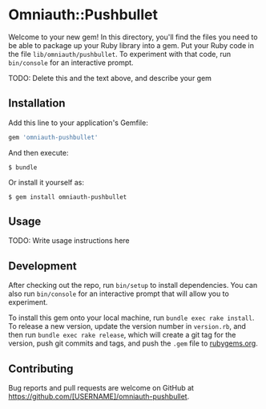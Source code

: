 # Omniauth::Pushbullet

Welcome to your new gem! In this directory, you'll find the files you need to be able to package up your Ruby library into a gem. Put your Ruby code in the file `lib/omniauth/pushbullet`. To experiment with that code, run `bin/console` for an interactive prompt.

TODO: Delete this and the text above, and describe your gem

## Installation

Add this line to your application's Gemfile:

```ruby
gem 'omniauth-pushbullet'
```

And then execute:

    $ bundle

Or install it yourself as:

    $ gem install omniauth-pushbullet

## Usage

TODO: Write usage instructions here

## Development

After checking out the repo, run `bin/setup` to install dependencies. You can also run `bin/console` for an interactive prompt that will allow you to experiment.

To install this gem onto your local machine, run `bundle exec rake install`. To release a new version, update the version number in `version.rb`, and then run `bundle exec rake release`, which will create a git tag for the version, push git commits and tags, and push the `.gem` file to [rubygems.org](https://rubygems.org).

## Contributing

Bug reports and pull requests are welcome on GitHub at https://github.com/[USERNAME]/omniauth-pushbullet.

